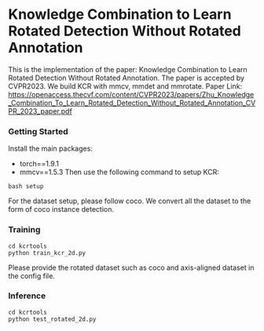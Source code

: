 # Knowledge Combination to Learn Rotated Detection Without Rotated Annotation
This is the implementation of the paper: Knowledge Combination to Learn Rotated Detection Without Rotated Annotation. The paper is accepted by CVPR2023. We build KCR with mmcv, mmdet and mmrotate. 
Paper Link: https://openaccess.thecvf.com/content/CVPR2023/papers/Zhu_Knowledge_Combination_To_Learn_Rotated_Detection_Without_Rotated_Annotation_CVPR_2023_paper.pdf

### Getting Started
Install the main packages:
 - torch==1.9.1
 - mmcv==1.5.3
Then use the following command to setup KCR:
```
bash setup
```
For the dataset setup, please follow coco. We convert all the dataset to the form of coco instance detection. 

### Training
```
cd kcrtools
python train_kcr_2d.py
```
Please provide the rotated dataset such as coco and axis-aligned dataset in the config file. 

### Inference
```
cd kcrtools
python test_rotated_2d.py
```
